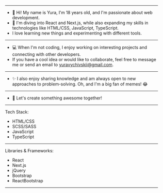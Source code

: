 ______________________________________________________________________________________
- 👋 Hi! My name is Yura, I'm 18 years old, and I'm passionate about web development.
- 🌱 I'm diving into React and Next.js, while also expanding my skills in technologies
like HTML/CSS, JavaScript, TypeScript.                                                
- I love learning new things and experimenting with different tools.                  
______________________________________________________________________________________
- 💻 When I'm not coding, I enjoy working on interesting projects and connecting with 
other developers. 
- If you have a cool idea or would like to collaborate, feel free to message me or 
send an email to yuravychivskii@gmail.com.
______________________________________________________________________________________
- ✨ I also enjoy sharing knowledge and am always open to new approaches to 
problem-solving. Oh, and I'm a big fan of memes! 😂
______________________________________________________________________________________
- 🚀 Let's create something awesome together!
______________________________________________________________________________________
Tech Stack:
- HTML/CSS
- SCSS/SASS
- JavaScript
- TypeScript
______________________________________________________________________________________
Libraries & Frameworks:
- React
- Next.js
- jQuery
- Bootstrap
- ReactBootstrap
______________________________________________________________________________________
